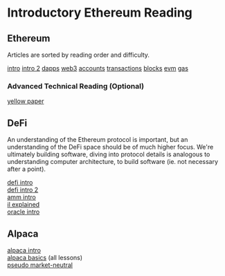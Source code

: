 # Introductory Ethereum Reading

## Ethereum

Articles are sorted by reading order and difficulty.

[intro](https://medium.com/@micheledaliessi/how-does-ethereum-work-8244b6f55297#:~:text=Ethereum%20hardware%20layer%20is%20a,the%20transactions%20that%20take%20place.) 
[intro 2](https://ethereum.org/en/developers/docs/intro-to-ethereum/) 
[dapps](https://ethereum.org/en/developers/docs/dapps/) 
[web3](https://ethereum.org/en/developers/docs/web2-vs-web3/) 
[accounts](https://ethereum.org/en/developers/docs/accounts/) 
[transactions](https://ethereum.org/en/developers/docs/transactions/) 
[blocks](https://ethereum.org/en/developers/docs/blocks/) 
[evm](https://ethereum.org/en/developers/docs/evm/) 
[gas](https://ethereum.org/en/developers/docs/gas/) 

### Advanced Technical Reading (Optional)

[yellow paper](https://ethereum.github.io/yellowpaper/paper.pdf) 

## DeFi

An understanding of the Ethereum protocol is important, but an understanding of the DeFi space should be of much higher focus.
We're ultimately building software, diving into protocol details is analogous to understanding computer architecture, 
to build software (ie. not necessary after a point).

[defi intro](https://blog.coinbase.com/a-beginners-guide-to-decentralized-finance-defi-574c68ff43c4)  
[defi intro 2](https://decrypt.co/resources/defi-ultimate-beginners-guide-decentralized-finance)  
[amm intro](https://academy.binance.com/en/articles/what-is-an-automated-market-maker-amm)  
[il explained](https://pintail.medium.com/uniswap-a-good-deal-for-liquidity-providers-104c0b6816f2)  
[oracle intro](https://academy.binance.com/en/articles/blockchain-oracles-explained)  

## Alpaca

[alpaca intro](https://medium.com/alpaca-finance/introducing-alpaca-finance-d6e858896efd)  
[alpaca basics](https://docs.alpacafinance.org/alpaca-academy/lesson-0) (all lessons)  
[pseudo market-neutral](https://medium.com/leverage-farming-with-alpaca/pseudo-delta-neutral-with-alpaca-4df49289e167)  

